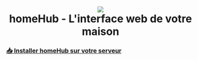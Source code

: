<h1 align="center"><img src="https://avatars.githubusercontent.com/u/160755437?s=200&v=4"><br>homeHub - L'interface web de votre maison</h4>

### [📥 Installer homeHub sur votre serveur](https://github.com/homeHubOrg/homeHub)
